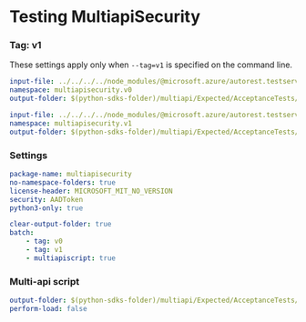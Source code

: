 # Testing MultiapiSecurity

### Tag: v1

These settings apply only when `--tag=v1` is specified on the command line.

``` yaml $(tag) == 'v0'
input-file: ../../../../node_modules/@microsoft.azure/autorest.testserver/swagger/multiapi-v0.json
namespace: multiapisecurity.v0
output-folder: $(python-sdks-folder)/multiapi/Expected/AcceptanceTests/MultiapiSecurity/multiapisecurity/v0
```

``` yaml $(tag) == 'v1'
input-file: ../../../../node_modules/@microsoft.azure/autorest.testserver/swagger/multiapi-v1.json
namespace: multiapisecurity.v1
output-folder: $(python-sdks-folder)/multiapi/Expected/AcceptanceTests/MultiapiSecurity/multiapisecurity/v1
```

### Settings
``` yaml
package-name: multiapisecurity
no-namespace-folders: true
license-header: MICROSOFT_MIT_NO_VERSION
security: AADToken
python3-only: true
```

``` yaml $(multiapi)
clear-output-folder: true
batch:
    - tag: v0
    - tag: v1
    - multiapiscript: true
```

### Multi-api script

``` yaml $(multiapiscript)
output-folder: $(python-sdks-folder)/multiapi/Expected/AcceptanceTests/MultiapiSecurity/multiapisecurity/
perform-load: false
```
